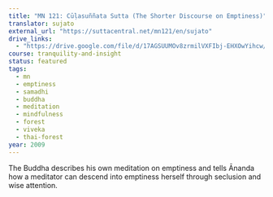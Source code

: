 ```yaml
---
title: "MN 121: Cūḷasuññata Sutta (The Shorter Discourse on Emptiness)"
translator: sujato
external_url: "https://suttacentral.net/mn121/en/sujato"
drive_links:
  - "https://drive.google.com/file/d/17AGSUUMOv8zrmilVXFIbj-EHXOwYihcw/view?usp=drivesdk"
course: tranquility-and-insight
status: featured
tags:
  - mn
  - emptiness
  - samadhi
  - buddha
  - meditation
  - mindfulness
  - forest
  - viveka
  - thai-forest
year: 2009
---
```


The Buddha describes his own meditation on emptiness and tells Ānanda how a meditator can descend into emptiness herself through seclusion and wise attention.
